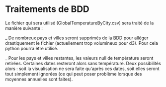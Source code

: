 # Traitements de BDD

Le fichier qui sera utilisé (GlobalTemperatureByCity.csv) sera traité de la manière suivante :

  _ De nombreux pays et villes seront supprimés de la BDD pour alléger drastiquement le fichier (actuellement trop volumineux pour d3). Pour cela python pourra être utilisé.
  
  _ Pour les pays et villes restantes, les valeurs null de température seront retirées. Certaines dates resteront
  alors sans température. Deux possibilités alors : soit la visualisation ne sera faite qu'après ces dates,
  soit elles seront tout simplement ignorées (ce qui peut poser problème lorsque des moyennes annuelles sont faites).
